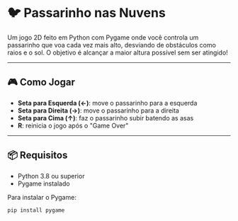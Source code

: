 # 🐦 Passarinho nas Nuvens

Um jogo 2D feito em Python com Pygame onde você controla um passarinho que voa cada vez mais alto, desviando de obstáculos como raios e o sol. O objetivo é alcançar a maior altura possível sem ser atingido!

---

## 🎮 Como Jogar

- **Seta para Esquerda (←)**: move o passarinho para a esquerda
- **Seta para Direita (→)**: move o passarinho para a direita
- **Seta para Cima (↑)**: faz o passarinho subir batendo as asas
- **R**: reinicia o jogo após o "Game Over"

---

## 📦 Requisitos

- Python 3.8 ou superior
- Pygame instalado

Para instalar o Pygame:

```bash
pip install pygame
